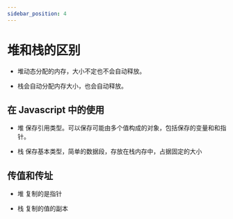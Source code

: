```yaml
---
sidebar_position: 4
---
```


# 堆和栈的区别

* 堆动态分配的内存，大小不定也不会自动释放。

* 栈会自动分配内存大小，也会自动释放。

## 在 Javascript 中的使用

* 堆 保存引用类型。可以保存可能由多个值构成的对象，包括保存的变量和和指针。

* 栈 保存基本类型，简单的数据段，存放在栈内存中，占据固定的大小

## 传值和传址

* 堆 复制的是指针

* 栈 复制的值的副本